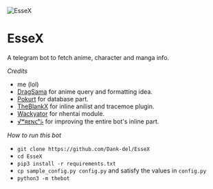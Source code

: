 ![EsseX](https://telegra.ph/file/19dad86d7b1009f1d6911.jpg)
# EsseX
A telegram bot to fetch anime, character and manga info.

*Credits*
- me (lol)
- [DragSama](https://github.com/DragSama) for anime query and formatting idea.
- [Pokurt](https://github.com/pokurt) for database part.
- [TheBlankX](https://github.com/the-blank-x) for inline anilist and tracemoe plugin.
- [Wackyator](https://github.com/Wackyator) for nhentai module.
- [√ʷʀᴇɴᴄʰ⭞](https://github.com/JyothisJayanth) for improving the entire bot's inline part.


*How to run this bot*
- `git clone https://github.com/Dank-del/EsseX`
- `cd EsseX`
- `pip3 install -r requirements.txt`
- `cp sample_config.py config.py` and satisfy the values in `config.py`
- `python3 -m thebot`

